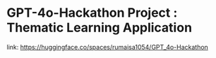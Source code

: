 # GPT-4o-Hackathon Project : Thematic Learning Application

link: https://huggingface.co/spaces/rumaisa1054/GPT_4o-Hackathon
